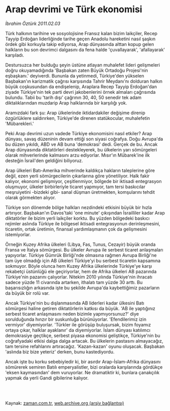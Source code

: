 # Arap devrimi ve Türk ekonomisi

*İbrahim Öztürk 2011.02.03*

<td class="columnist-detail">
<p>Türk halkının tarihine ve sosyolojisine Fransız kalan bizim laikçiler, Recep Tayyip Erdoğan liderliğinde tarihe geçen Anadolu hareketini nasıl şaşkın ördek gibi korkuyla takip ediyorsa, Arap dünyasında alttan kopup gelen halkların bu son devrimci dalgasını da fena halde 'çuvallayarak', 'afallayarak' karşıladı.</p>
<p>
<div id="haberMetinDiv">
<p>Destursuzca her bulduğu şeyin üstüne atlayan muhalefet lideri gelişmeleri doğru okuyamadığında 'Başbakan zaten Büyük Ortadoğu Projesi'nin eşbaşkanı.' deyiverdi. Bununla da yetinmedi, Türkiye'den yükselen Başbakan'ın karizmatik çağrısı karşısında Tahrir Meydanı'nı dolduran halkın büyük coşkusundan da endişelenip, Araplara Recep Tayyip Erdoğan'dan ziyade Türkiye'nin tek parti devri jakobenlerini örnek almaları çağrısında bulundu. Tabii bu 'tarih dışı' çağrının 30, 40, 50 senedir tek adam diktalıklarından muzdarip Arap halklarında bir karşılığı yok.
<p> Aramızdaki fark şu: Arap ülkelerinde iktidardakiler değişime direnip özgürlüklere saldırırken, Türkiye'de direnen statükocular, muhalefetin 'Mübarekleri.'
<p> Peki Arap devrimi uzun vadede Türkiye ekonomisini nasıl etkiler? Arap dünyası, savaş düzeninin devam ettiği son siyasi coğrafya. Doğu Avrupa'da bu düzen yıkıldı, ABD ve AB buna 'demokrasi' dedi. Gerçek de bu. Ancak Arap dünyasında diktatörleri destekleyerek, bu ülkelerin yarı sömürgeleri olarak mihverlerinde kalmasını arzu ediyorlar. Mısır'ın Mübarek'ine ilk desteğin İsrail'den geldiğini biliyoruz.
<p> Arap ülkeleri Batı-Amerika mihverinde kaldıkça hakların taleplerine göre değil, ezen yerli sömürgecilerin çıkarlarına göre yönetiliyor. Halk fakir kalıyor, ekonomi gelişmiyor, çeşitlenmiyor, bölgede bir iktisadi entegrasyon oluşmuyor, ülkeler birbirleriyle ticaret yapmıyor, tam tersi baskıcılar meşruiyetini -bizdeki gibi- sanal düşman üretmekten, komşularını tehdit olarak görmekten alıyor.
<p> Türkiye son dönemde bölge halkları nezdindeki etkisini büyük bir hızla artırıyor. Başbakan'ın Davos'taki 'one minute' çıkışından İsrailliler kadar Arap diktatörler ile bizim yerli laikçiler korktu. Bu yüzden bölgedeki baskıcı rejimler aslında Türkiye ile bölgesel iktisadi entegrasyonun derinleşmesini, ticaretin, ortak üretimin, finansal yardımlaşmanın çok da gelişmesini istemiyorlar.
<p> Örneğin Kuzey Afrika ülkeleri (Libya, Fas, Tunus, Cezayir) büyük oranda Fransa ve İtalya sömürgesi. Bu ülkeler Avrupa ile serbest ticaret anlaşmaları yapıyorlar. Türkiye Gümrük Birliği'nde olmasına rağmen Avrupa Birliği'ne tam üye olmadığı için AB ülkeleri Türkiye'yi bu serbest ticaretin kapsamına sokmuyor. Böyle olunca hem Kuzey Afrika ülkelerinde Türkiye'ye karşı rekabetçi üstünlüğü ele geçiriyorlar, hem de Afrika ülkeleri AB pazarında Türkiye'nin pazarını çalıyorlar. Nitekim 2010 yılında Türkiye'nin ihracatı sadece yüzde 11 civarında artarken, ithalatı tam yüzde 30 arttı. Bu başarısızlığın arkasında işte bu şekilde Avrupa'da kaybettiğimiz pazarların da büyük bir rolü var.
<p> Ancak Türkiye'nin bu dışlanmasında AB liderleri kadar ülkesini Batı sömürgesi haline getiren diktatörlerin katkısı da büyük. 'AB ile yaptığınız serbest ticaret anlaşmasını neden bizimle yapmıyorsunuz?' diye sorulduğunda hınzır bir suskunluğa bürünüyorlar. 'Efendilerimiz izin vermiyor' diyemiyorlar. 'Türkler ile görüşüp buluşursak, bizim foyamız ortaya çıkar, halklar ayaklanır' da diyemiyorlar. İslam dünyası katılımcı demokrasiye geçtikçe, serbest piyasa ekonomisi geliştikçe, Türkiye'nin bu coğrafyadaki etkisi dalga dalga artacak. Bu ülkelerin pastasını almayacağız, tam tersine refahlarını artıracağız. 'Kazan-kazan' oyunu oluşacak. Başbakan 'aslında biz bize yeteriz' derken, bunu kastediyordu.
<p> Ancak işte bu korku sebebiyledir ki, bir asırdır Arap-İslam-Afrika dünyasını sömürerek semiren Batılı emperyalistler, bizi oralarda karşılarında gördükçe 'eksen kaymasından' dem vuruyorlar. Ne dramatiktir ki, bunlara çanakçılık yapmak da yerli Gandi gibilerine kalıyor.</p></p></p></p></p></p></p></p></div>
</p>


<p><br>
		 </br></p></td>

Kaynak: [zaman.com.tr](http://zaman.com.tr/yazar.do?yazino=1088295), [web.archive.org (arşiv bağlantısı)](http://web.archive.org/web/20120412031106/http://www.zaman.com.tr/yazar.do?yazino=1088295)
